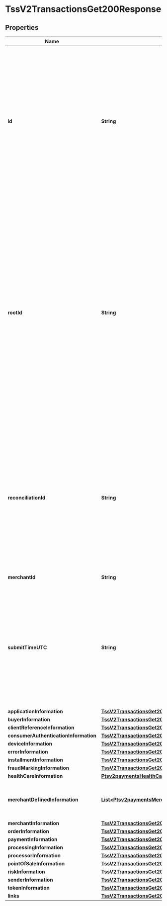 
# TssV2TransactionsGet200Response

## Properties
Name | Type | Description | Notes
------------ | ------------- | ------------- | -------------
**id** | **String** | An unique identification number generated by Cybersource to identify the submitted request. Returned by all services. It is also appended to the endpoint of the resource. On incremental authorizations, this value with be the same as the identification number returned in the original authorization response.  |  [optional]
**rootId** | **String** | Contains the transaction identifier for the first transaction in the series of transactions. For example, you might send an authorization request for a payment, followed by a capture request for that payment, and then a refund request for that captured payment. Each of those requests, if successful, creates a resource that is assigned an identifier, which is returned in the response. The rootId identifies the first ID in the series, which in this case would be the ID of the original authorization. |  [optional]
**reconciliationId** | **String** | Reference number for the transaction. Depending on how your Cybersource account is configured, this value could either be provided in the API request or generated by CyberSource. The actual value used in the request to the processor is provided back to you by Cybersource in the response.  |  [optional]
**merchantId** | **String** | Your CyberSource merchant ID. |  [optional]
**submitTimeUTC** | **String** | Time of request in UTC. Format: &#x60;YYYY-MM-DDThh:mm:ssZ&#x60; **Example** &#x60;2016-08-11T22:47:57Z&#x60; equals August 11, 2016, at 22:47:57 (10:47:57 p.m.). The &#x60;T&#x60; separates the date and the time. The &#x60;Z&#x60; indicates UTC.  Returned by Cybersource for all services.  |  [optional]
**applicationInformation** | [**TssV2TransactionsGet200ResponseApplicationInformation**](TssV2TransactionsGet200ResponseApplicationInformation.md) |  |  [optional]
**buyerInformation** | [**TssV2TransactionsGet200ResponseBuyerInformation**](TssV2TransactionsGet200ResponseBuyerInformation.md) |  |  [optional]
**clientReferenceInformation** | [**TssV2TransactionsGet200ResponseClientReferenceInformation**](TssV2TransactionsGet200ResponseClientReferenceInformation.md) |  |  [optional]
**consumerAuthenticationInformation** | [**TssV2TransactionsGet200ResponseConsumerAuthenticationInformation**](TssV2TransactionsGet200ResponseConsumerAuthenticationInformation.md) |  |  [optional]
**deviceInformation** | [**TssV2TransactionsGet200ResponseDeviceInformation**](TssV2TransactionsGet200ResponseDeviceInformation.md) |  |  [optional]
**errorInformation** | [**TssV2TransactionsGet200ResponseErrorInformation**](TssV2TransactionsGet200ResponseErrorInformation.md) |  |  [optional]
**installmentInformation** | [**TssV2TransactionsGet200ResponseInstallmentInformation**](TssV2TransactionsGet200ResponseInstallmentInformation.md) |  |  [optional]
**fraudMarkingInformation** | [**TssV2TransactionsGet200ResponseFraudMarkingInformation**](TssV2TransactionsGet200ResponseFraudMarkingInformation.md) |  |  [optional]
**healthCareInformation** | [**Ptsv2paymentsHealthCareInformation**](Ptsv2paymentsHealthCareInformation.md) |  |  [optional]
**merchantDefinedInformation** | [**List&lt;Ptsv2paymentsMerchantDefinedInformation&gt;**](Ptsv2paymentsMerchantDefinedInformation.md) | The object containing the custom data that the merchant defines.  |  [optional]
**merchantInformation** | [**TssV2TransactionsGet200ResponseMerchantInformation**](TssV2TransactionsGet200ResponseMerchantInformation.md) |  |  [optional]
**orderInformation** | [**TssV2TransactionsGet200ResponseOrderInformation**](TssV2TransactionsGet200ResponseOrderInformation.md) |  |  [optional]
**paymentInformation** | [**TssV2TransactionsGet200ResponsePaymentInformation**](TssV2TransactionsGet200ResponsePaymentInformation.md) |  |  [optional]
**processingInformation** | [**TssV2TransactionsGet200ResponseProcessingInformation**](TssV2TransactionsGet200ResponseProcessingInformation.md) |  |  [optional]
**processorInformation** | [**TssV2TransactionsGet200ResponseProcessorInformation**](TssV2TransactionsGet200ResponseProcessorInformation.md) |  |  [optional]
**pointOfSaleInformation** | [**TssV2TransactionsGet200ResponsePointOfSaleInformation**](TssV2TransactionsGet200ResponsePointOfSaleInformation.md) |  |  [optional]
**riskInformation** | [**TssV2TransactionsGet200ResponseRiskInformation**](TssV2TransactionsGet200ResponseRiskInformation.md) |  |  [optional]
**senderInformation** | [**TssV2TransactionsGet200ResponseSenderInformation**](TssV2TransactionsGet200ResponseSenderInformation.md) |  |  [optional]
**tokenInformation** | [**TssV2TransactionsGet200ResponseTokenInformation**](TssV2TransactionsGet200ResponseTokenInformation.md) |  |  [optional]
**links** | [**TssV2TransactionsGet200ResponseLinks**](TssV2TransactionsGet200ResponseLinks.md) |  |  [optional]



